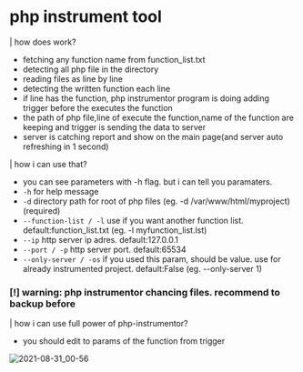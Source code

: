 # php instrument tool

| how does work?
- fetching any function name from function_list.txt
- detecting all php file in the directory
- reading files as line by line
- detecting the written function each line 
- if line has the function, php instrumentor program is doing adding trigger before the executes the function
- the path of php file,line of execute the function,name of the function are keeping and trigger is sending the data to server
- server is catching report and show on the main page(and server auto refreshing in 1 second)

| how i can use that?
- you can see parameters with -h flag. but i can tell you paramaters.
- `-h` for help message
- `-d` directory path for root of php files (eg. -d /var/www/html/myproject) (required)
- `--function-list / -l` use if you want another function list. default:function_list.txt (eg. -l myfunction_list.lst)
- `--ip` http server ip adres. default:127.0.0.1
- `--port / -p` http server port. default:65534
- `--only-server / -os` if you used this param, should be value. use for already instrumented project. default:False (eg. --only-server 1)

### [!] warning: php instrumentor chancing files. recommend to backup before

| how i can use full power of php-instrumentor?
- you should edit to params of the function from trigger

![2021-08-31_00-56](https://user-images.githubusercontent.com/29048982/131411656-1f5f37d9-9f6d-4d2b-9f3e-11c85420fbd1.png)